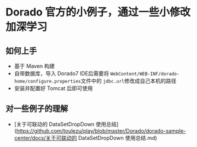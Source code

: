 # Dorado 官方的小例子，通过一些小修改加深学习

## 如何上手

- 基于 Maven 构建
- 自带数据库，导入 Dorado7 IDE后需要将 `WebContent/WEB-INF/dorado-home/configure.properties`文件中的 `jdbc.url`修改成自己本机的路径
- 安装并配置好 Tomcat 后即可使用

## 对一些例子的理解

- [关于可联动的 DataSetDropDown 使用总结](https://github.com/toulezu/play/blob/master/Dorado/dorado-sample-center/docs/关于可联动的 DataSetDropDown 使用总结.md)